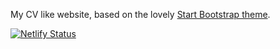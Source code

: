My CV like website, based on the lovely [Start Bootstrap theme](https://startbootstrap.com/theme/resume).

[![Netlify Status](https://api.netlify.com/api/v1/badges/5444ce06-bf41-4696-9aea-93b403ab3cb4/deploy-status)](https://app.netlify.com/projects/sgiannakis/deploys)